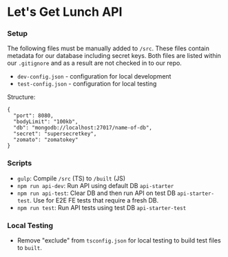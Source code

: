 # Let's Get Lunch API

### Setup
The following files must be manually added to `/src`. These files contain metadata for our database including secret keys. Both files are listed within our `.gitignore` and as a result are not checked in to our repo.

- `dev-config.json` - configuration for local development
- `test-config.json` - configuration for local testing

Structure:

```
{
  "port": 8080,
  "bodyLimit": "100kb",
  "db": "mongodb://localhost:27017/name-of-db",
  "secret": "supersecretkey",
  "zomato": "zomatokey"
}

```

### Scripts
- `gulp`: Compile `/src` (TS) to `/built` (JS)
- `npm run api-dev`: Run API using default DB `api-starter`
- `npm run api-test`: Clear DB and then run API on test DB `api-starter-test`. Use for E2E FE tests that require a fresh DB.
- `npm run test`: Run API tests using test DB `api-starter-test`


### Local Testing
- Remove "exclude" from `tsconfig.json` for local testing to build test files to `built`.

